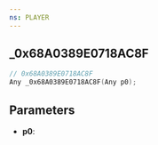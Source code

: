 ```yaml
---
ns: PLAYER
---
```

## _0x68A0389E0718AC8F

```c
// 0x68A0389E0718AC8F
Any _0x68A0389E0718AC8F(Any p0);
```

## Parameters
* **p0**:
